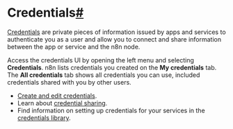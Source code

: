 [](https://github.com/n8n-io/n8n-docs/edit/main/docs/credentials/index.md "Edit this page")

# Credentials[#](#credentials "Permanent link")

[Credentials](../glossary/#credential-n8n) are private pieces of information issued by apps and services to authenticate you as a user and allow you to connect and share information between the app or service and the n8n node.

Access the credentials UI by opening the left menu and selecting **Credentials**. n8n lists credentials you created on the **My credentials** tab. The **All credentials** tab shows all credentials you can use, included credentials shared with you by other users.

*   [Create and edit credentials](add-edit-credentials/).
*   Learn about [credential sharing](credential-sharing/).
*   Find information on setting up credentials for your services in the [credentials library](../integrations/builtin/credentials/).